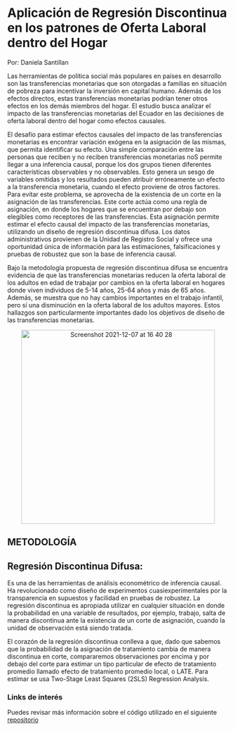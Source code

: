 # Aplicación de Regresión Discontinua en los patrones de Oferta Laboral dentro del Hogar

Por: Daniela Santillan 


Las herramientas de política social más populares en países en desarrollo son las transferencias monetarias que son otorgadas
a familias en situación de pobreza para incentivar la inversión en capital humano. Además de los efectos directos, estas transferencias 
monetarias podrían tener otros efectos en los demás miembros del hogar. El estudio busca analizar el impacto de las transferencias monetarias 
del Ecuador en las decisiones de oferta laboral dentro del hogar como efectos causales.


El desafío para estimar efectos causales del impacto de las transferencias monetarias es encontrar variación exógena en la asignación de 
las mismas, que permita identificar su efecto. Una simple comparación entre las personas que reciben y no reciben transferencias monetarias 
noS permite llegar a una inferencia causal, porque los dos grupos tienen diferentes características observables y no observables. Esto genera 
un sesgo de variables omitidas y los resultados pueden atribuir erróneamente un efecto a la transferencia monetaria, cuando el efecto proviene 
de otros factores. Para evitar este problema, se aprovecha de la existencia de un corte en la asignación de las transferencias. Este corte actúa 
como una regla de asignación, en donde los hogares que se encuentran por debajo son elegibles como receptores de las transferencias.
Esta asignación permite estimar el efecto causal del impacto de las transferencias monetarias, utilizando un diseño de regresión discontinua 
difusa. Los datos administrativos provienen de la Unidad de Registro Social y ofrece una oportunidad única de información para las estimaciones, 
falsificaciones y pruebas de robustez que son la base de inferencia causal.


Bajo la metodología propuesta de regresión discontinua difusa se encuentra evidencia de que las transferencias monetarias reducen 
la oferta laboral de los adultos en edad de trabajar por cambios en la oferta laboral en hogares donde viven individuos de 5-14 años, 
25-64 años y más de 65 años. Además, se muestra que no hay cambios importantes en el trabajo infantil, pero sí una disminución en la oferta
laboral de los adultos mayores. Estos hallazgos son particularmente importantes dado los objetivos de diseño de las transferencias monetarias. 


<p align="center">
  <img width="441" alt="Screenshot 2021-12-07 at 16 40 28" src="https://user-images.githubusercontent.com/94183717/145110804-4f7bf47a-2e13-4a16-8907-a815b1f61ca2.png">

  
## METODOLOGÍA
## Regresión Discontinua Difusa:


Es una de las herramientas de análisis econométrico de inferencia causal. Ha revolucionado como diseño de experimentos cuasiexperimentales
por la transparencia en supuestos y facilidad en pruebas de robustez. La regresión discontinua es apropiada utilizar en cualquier situación 
en donde la probabilidad en una variable de resultados, por ejemplo, trabajo, salta de manera discontinua ante la existencia de un corte de 
asignación, cuando la unidad de observación está siendo tratada.


El corazón de la regresión discontinua conlleva a que, dado que sabemos que la probabilidad de la asignación de tratamiento cambia de manera 
discontinua en corte, compararemos observaciones por encima y por debajo del corte para estimar un tipo particular de efecto de tratamiento
promedio llamado efecto de tratamiento promedio local, o LATE. Para estimar se usa Two-Stage Least Squares (2SLS) Regression Analysis.


### Links de interés     
Puedes revisar más información sobre el código utilizado en el siguiente  [repositorio](https://github.com/mcondeca/CODIGO-REGRESION-DIS.-)


